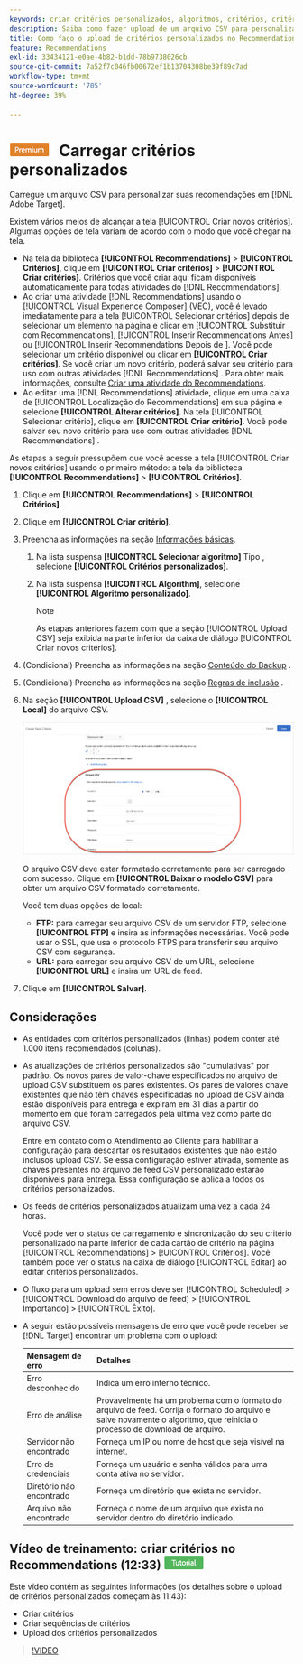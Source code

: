 ```yaml
---
keywords: criar critérios personalizados, algoritmos, critérios, critérios de recomendações, csv, ftp, carregar csv
description: Saiba como fazer upload de um arquivo CSV para personalizar suas recomendações no Adobe [!DNL Target] Recommendations.
title: Como faço o upload de critérios personalizados no Recommendations?
feature: Recommendations
exl-id: 33434121-e0ae-4b82-b1dd-78b9738026cb
source-git-commit: 7a52f7c046fb00672ef1b13704308be39f89c7ad
workflow-type: tm+mt
source-wordcount: '705'
ht-degree: 39%

---
```


# ![PREMIUM](/help/assets/premium.png) Carregar critérios personalizados

Carregue um arquivo CSV para personalizar suas recomendações em [!DNL Adobe Target].

Existem vários meios de alcançar a tela [!UICONTROL Criar novos critérios]. Algumas opções de tela variam de acordo com o modo que você chegar na tela.

* Na tela da biblioteca **[!UICONTROL Recommendations]** > **[!UICONTROL Critérios]**, clique em **[!UICONTROL Criar critérios]** > **[!UICONTROL Criar critérios]**. Critérios que você criar aqui ficam disponíveis automaticamente para todas atividades do [!DNL Recommendations].
* Ao criar uma atividade [!DNL Recommendations] usando o [!UICONTROL Visual Experience Composer] (VEC), você é levado imediatamente para a tela [!UICONTROL Selecionar critérios] depois de selecionar um elemento na página e clicar em [!UICONTROL Substituir com Recommendations], [!UICONTROL Inserir Recommendations Antes] ou [!UICONTROL Inserir Recommendations Depois de ]. Você pode selecionar um critério disponível ou clicar em **[!UICONTROL Criar critérios]**. Se você criar um novo critério, poderá salvar seu critério para uso com outras atividades [!DNL Recommendations] . Para obter mais informações, consulte [Criar uma atividade do Recommendations](/help/c-recommendations/t-create-recs-activity/create-recs-activity.md).
* Ao editar uma [!DNL Recommendations] atividade, clique em uma caixa de [!UICONTROL Localização do Recommendations] em sua página e selecione **[!UICONTROL Alterar critérios]**. Na tela [!UICONTROL Selecionar critério], clique em **[!UICONTROL Criar critério]**. Você pode salvar seu novo critério para uso com outras atividades [!DNL Recommendations] .

As etapas a seguir pressupõem que você acesse a tela [!UICONTROL Criar novos critérios] usando o primeiro método: a tela da biblioteca **[!UICONTROL Recommendations]** > **[!UICONTROL Critérios]**.

1. Clique em **[!UICONTROL Recommendations]** > **[!UICONTROL Critérios]**.

1. Clique em **[!UICONTROL Criar critério]**.

1. Preencha as informações na seção [Informações básicas](/help/c-recommendations/c-algorithms/create-new-algorithm.md#info).

   1. Na lista suspensa **[!UICONTROL Selecionar algoritmo]** Tipo , selecione **[!UICONTROL Critérios personalizados]**.

   1. Na lista suspensa **[!UICONTROL Algorithm]**, selecione **[!UICONTROL Algoritmo personalizado]**.

      >[!NOTE]
      >
      >As etapas anteriores fazem com que a seção [!UICONTROL Upload CSV] seja exibida na parte inferior da caixa de diálogo [!UICONTROL Criar novos critérios].

1. (Condicional) Preencha as informações na seção [Conteúdo do Backup](/help/c-recommendations/c-algorithms/create-new-algorithm.md#content) .

1. (Condicional) Preencha as informações na seção [Regras de inclusão](/help/c-recommendations/c-algorithms/create-new-algorithm.md#inclusion) .

1. Na seção **[!UICONTROL Upload CSV]** , selecione o **[!UICONTROL Local]** do arquivo CSV.

   ![Fazer upload da seção CSV](assets/upload-csv.png)

   O arquivo CSV deve estar formatado corretamente para ser carregado com sucesso. Clique em **[!UICONTROL Baixar o modelo CSV]** para obter um arquivo CSV formatado corretamente.

   Você tem duas opções de local:

   * **FTP:** para carregar seu arquivo CSV de um servidor FTP, selecione **[!UICONTROL FTP]** e insira as informações necessárias. Você pode usar o SSL, que usa o protocolo FTPS para transferir seu arquivo CSV com segurança.
   * **URL:** para carregar seu arquivo CSV de um URL, selecione  **[!UICONTROL URL]** e insira um URL de feed.

1. Clique em **[!UICONTROL Salvar]**.

## Considerações

* As entidades com critérios personalizados (linhas) podem conter até 1.000 itens recomendados (colunas).

* As atualizações de critérios personalizados são &quot;cumulativas&quot; por padrão. Os novos pares de valor-chave especificados no arquivo de upload CSV substituem os pares existentes. Os pares de valores chave existentes que não têm chaves especificadas no upload de CSV ainda estão disponíveis para entrega e expiram em 31 dias a partir do momento em que foram carregados pela última vez como parte do arquivo CSV.

   Entre em contato com o Atendimento ao Cliente para habilitar a configuração para descartar os resultados existentes que não estão inclusos upload CSV. Se essa configuração estiver ativada, somente as chaves presentes no arquivo de feed CSV personalizado estarão disponíveis para entrega. Essa configuração se aplica a todos os critérios personalizados.

* Os feeds de critérios personalizados atualizam uma vez a cada 24 horas.

   Você pode ver o status de carregamento e sincronização do seu critério personalizado na parte inferior de cada cartão de critério na página [!UICONTROL Recommendations] > [!UICONTROL Critérios]. Você também pode ver o status na caixa de diálogo [!UICONTROL Editar] ao editar critérios personalizados.

* O fluxo para um upload sem erros deve ser [!UICONTROL Scheduled] > [!UICONTROL Download do arquivo de feed] > [!UICONTROL Importando] > [!UICONTROL Êxito].

* A seguir estão possíveis mensagens de erro que você pode receber se [!DNL Target] encontrar um problema com o upload:

   | Mensagem de erro | Detalhes |
   |--- |--- |
   | Erro desconhecido | Indica um erro interno técnico. |
   | Erro de análise | Provavelmente há um problema com o formato do arquivo de feed. Corrija o formato do arquivo e salve novamente o algoritmo, que reinicia o processo de download de arquivo. |
   | Servidor não encontrado | Forneça um IP ou nome de host que seja visível na internet. |
   | Erro de credenciais | Forneça um usuário e senha válidos para uma conta ativa no servidor. |
   | Diretório não encontrado | Forneça um diretório que exista no servidor. |
   | Arquivo não encontrado | Forneça o nome de um arquivo que exista no servidor dentro do diretório indicado. |

## Vídeo de treinamento: criar critérios no Recommendations (12:33) ![Selo do tutorial](/help/assets/tutorial.png)

Este vídeo contém as seguintes informações (os detalhes sobre o upload de critérios personalizados começam às 11:43):

* Criar critérios
* Criar sequências de critérios
* Upload dos critérios personalizados

>[!VIDEO](https://video.tv.adobe.com/v/27694?quality=12)
